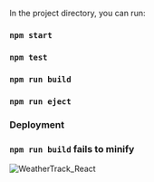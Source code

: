 In the project directory, you can run:

### `npm start`


### `npm test`

### `npm run build`

### `npm run eject`

### Deployment

### `npm run build` fails to minify


![WeatherTrack_React](https://user-images.githubusercontent.com/114981861/232670960-5bbab618-7034-4bdc-be7e-117cf2283672.png)
